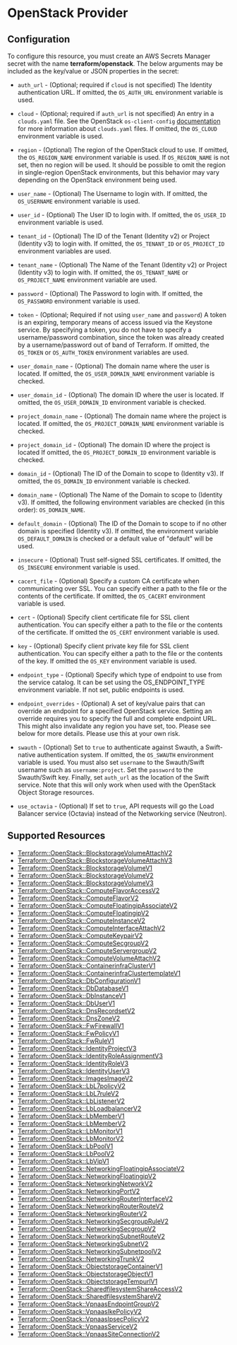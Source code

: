 # OpenStack Provider

## Configuration

To configure this resource, you must create an AWS Secrets Manager secret with the name **terraform/openstack**. The below arguments may be included as the key/value or JSON properties in the secret:

* `auth_url` - (Optional; required if `cloud` is not specified) The Identity
  authentication URL. If omitted, the `OS_AUTH_URL` environment variable is used.

* `cloud` - (Optional; required if `auth_url` is not specified) An entry in a
  `clouds.yaml` file. See the OpenStack `os-client-config`
  [documentation](https://docs.openstack.org/os-client-config/latest/user/configuration.html)
  for more information about `clouds.yaml` files. If omitted, the `OS_CLOUD`
  environment variable is used.

* `region` - (Optional) The region of the OpenStack cloud to use. If omitted,
  the `OS_REGION_NAME` environment variable is used. If `OS_REGION_NAME` is
  not set, then no region will be used. It should be possible to omit the
  region in single-region OpenStack environments, but this behavior may vary
  depending on the OpenStack environment being used.

* `user_name` - (Optional) The Username to login with. If omitted, the
  `OS_USERNAME` environment variable is used.

* `user_id` - (Optional) The User ID to login with. If omitted, the
  `OS_USER_ID` environment variable is used.

* `tenant_id` - (Optional) The ID of the Tenant (Identity v2) or Project
  (Identity v3) to login with. If omitted, the `OS_TENANT_ID` or
  `OS_PROJECT_ID` environment variables are used.

* `tenant_name` - (Optional) The Name of the Tenant (Identity v2) or Project
  (Identity v3) to login with. If omitted, the `OS_TENANT_NAME` or
  `OS_PROJECT_NAME` environment variable are used.

* `password` - (Optional) The Password to login with. If omitted, the
  `OS_PASSWORD` environment variable is used.

* `token` - (Optional; Required if not using `user_name` and `password`)
  A token is an expiring, temporary means of access issued via the Keystone
  service. By specifying a token, you do not have to specify a username/password
  combination, since the token was already created by a username/password out of
  band of Terraform. If omitted, the `OS_TOKEN` or `OS_AUTH_TOKEN` environment
  variables are used.

* `user_domain_name` - (Optional) The domain name where the user is located. If
  omitted, the `OS_USER_DOMAIN_NAME` environment variable is checked.

* `user_domain_id` - (Optional) The domain ID where the user is located. If
  omitted, the `OS_USER_DOMAIN_ID` environment variable is checked.

* `project_domain_name` - (Optional) The domain name where the project is
  located. If omitted, the `OS_PROJECT_DOMAIN_NAME` environment variable is
  checked.

* `project_domain_id` - (Optional) The domain ID where the project is located
  If omitted, the `OS_PROJECT_DOMAIN_ID` environment variable is checked.

* `domain_id` - (Optional) The ID of the Domain to scope to (Identity v3). If
  omitted, the `OS_DOMAIN_ID` environment variable is checked.

* `domain_name` - (Optional) The Name of the Domain to scope to (Identity v3).
  If omitted, the following environment variables are checked (in this order):
  `OS_DOMAIN_NAME`.

* `default_domain` - (Optional) The ID of the Domain to scope to if no other
  domain is specified (Identity v3). If omitted, the environment variable
  `OS_DEFAULT_DOMAIN` is checked or a default value of "default" will be
  used.

* `insecure` - (Optional) Trust self-signed SSL certificates. If omitted, the
  `OS_INSECURE` environment variable is used.

* `cacert_file` - (Optional) Specify a custom CA certificate when communicating
  over SSL. You can specify either a path to the file or the contents of the
  certificate. If omitted, the `OS_CACERT` environment variable is used.

* `cert` - (Optional) Specify client certificate file for SSL client
  authentication. You can specify either a path to the file or the contents of
  the certificate. If omitted the `OS_CERT` environment variable is used.

* `key` - (Optional) Specify client private key file for SSL client
  authentication. You can specify either a path to the file or the contents of
  the key. If omitted the `OS_KEY` environment variable is used.

* `endpoint_type` - (Optional) Specify which type of endpoint to use from the
  service catalog. It can be set using the OS_ENDPOINT_TYPE environment
  variable. If not set, public endpoints is used.

* `endpoint_overrides` - (Optional) A set of key/value pairs that can
  override an endpoint for a specified OpenStack service. Setting an override
  requires you to specify the full and complete endpoint URL. This might
  also invalidate any region you have set, too. Please see below for more details.
  Please use this at your own risk.

* `swauth` - (Optional) Set to `true` to authenticate against Swauth, a
  Swift-native authentication system. If omitted, the `OS_SWAUTH` environment
  variable is used. You must also set `username` to the Swauth/Swift username
  such as `username:project`. Set the `password` to the Swauth/Swift key.
  Finally, set `auth_url` as the location of the Swift service. Note that this
  will only work when used with the OpenStack Object Storage resources.

* `use_octavia` - (Optional) If set to `true`, API requests will go the Load Balancer
  service (Octavia) instead of the Networking service (Neutron).


## Supported Resources

* [Terraform::OpenStack::BlockstorageVolumeAttachV2](docs/providers/openstack/BlockstorageVolumeAttachV2.md)
* [Terraform::OpenStack::BlockstorageVolumeAttachV3](docs/providers/openstack/BlockstorageVolumeAttachV3.md)
* [Terraform::OpenStack::BlockstorageVolumeV1](docs/providers/openstack/BlockstorageVolumeV1.md)
* [Terraform::OpenStack::BlockstorageVolumeV2](docs/providers/openstack/BlockstorageVolumeV2.md)
* [Terraform::OpenStack::BlockstorageVolumeV3](docs/providers/openstack/BlockstorageVolumeV3.md)
* [Terraform::OpenStack::ComputeFlavorAccessV2](docs/providers/openstack/ComputeFlavorAccessV2.md)
* [Terraform::OpenStack::ComputeFlavorV2](docs/providers/openstack/ComputeFlavorV2.md)
* [Terraform::OpenStack::ComputeFloatingipAssociateV2](docs/providers/openstack/ComputeFloatingipAssociateV2.md)
* [Terraform::OpenStack::ComputeFloatingipV2](docs/providers/openstack/ComputeFloatingipV2.md)
* [Terraform::OpenStack::ComputeInstanceV2](docs/providers/openstack/ComputeInstanceV2.md)
* [Terraform::OpenStack::ComputeInterfaceAttachV2](docs/providers/openstack/ComputeInterfaceAttachV2.md)
* [Terraform::OpenStack::ComputeKeypairV2](docs/providers/openstack/ComputeKeypairV2.md)
* [Terraform::OpenStack::ComputeSecgroupV2](docs/providers/openstack/ComputeSecgroupV2.md)
* [Terraform::OpenStack::ComputeServergroupV2](docs/providers/openstack/ComputeServergroupV2.md)
* [Terraform::OpenStack::ComputeVolumeAttachV2](docs/providers/openstack/ComputeVolumeAttachV2.md)
* [Terraform::OpenStack::ContainerinfraClusterV1](docs/providers/openstack/ContainerinfraClusterV1.md)
* [Terraform::OpenStack::ContainerinfraClustertemplateV1](docs/providers/openstack/ContainerinfraClustertemplateV1.md)
* [Terraform::OpenStack::DbConfigurationV1](docs/providers/openstack/DbConfigurationV1.md)
* [Terraform::OpenStack::DbDatabaseV1](docs/providers/openstack/DbDatabaseV1.md)
* [Terraform::OpenStack::DbInstanceV1](docs/providers/openstack/DbInstanceV1.md)
* [Terraform::OpenStack::DbUserV1](docs/providers/openstack/DbUserV1.md)
* [Terraform::OpenStack::DnsRecordsetV2](docs/providers/openstack/DnsRecordsetV2.md)
* [Terraform::OpenStack::DnsZoneV2](docs/providers/openstack/DnsZoneV2.md)
* [Terraform::OpenStack::FwFirewallV1](docs/providers/openstack/FwFirewallV1.md)
* [Terraform::OpenStack::FwPolicyV1](docs/providers/openstack/FwPolicyV1.md)
* [Terraform::OpenStack::FwRuleV1](docs/providers/openstack/FwRuleV1.md)
* [Terraform::OpenStack::IdentityProjectV3](docs/providers/openstack/IdentityProjectV3.md)
* [Terraform::OpenStack::IdentityRoleAssignmentV3](docs/providers/openstack/IdentityRoleAssignmentV3.md)
* [Terraform::OpenStack::IdentityRoleV3](docs/providers/openstack/IdentityRoleV3.md)
* [Terraform::OpenStack::IdentityUserV3](docs/providers/openstack/IdentityUserV3.md)
* [Terraform::OpenStack::ImagesImageV2](docs/providers/openstack/ImagesImageV2.md)
* [Terraform::OpenStack::LbL7policyV2](docs/providers/openstack/LbL7policyV2.md)
* [Terraform::OpenStack::LbL7ruleV2](docs/providers/openstack/LbL7ruleV2.md)
* [Terraform::OpenStack::LbListenerV2](docs/providers/openstack/LbListenerV2.md)
* [Terraform::OpenStack::LbLoadbalancerV2](docs/providers/openstack/LbLoadbalancerV2.md)
* [Terraform::OpenStack::LbMemberV1](docs/providers/openstack/LbMemberV1.md)
* [Terraform::OpenStack::LbMemberV2](docs/providers/openstack/LbMemberV2.md)
* [Terraform::OpenStack::LbMonitorV1](docs/providers/openstack/LbMonitorV1.md)
* [Terraform::OpenStack::LbMonitorV2](docs/providers/openstack/LbMonitorV2.md)
* [Terraform::OpenStack::LbPoolV1](docs/providers/openstack/LbPoolV1.md)
* [Terraform::OpenStack::LbPoolV2](docs/providers/openstack/LbPoolV2.md)
* [Terraform::OpenStack::LbVipV1](docs/providers/openstack/LbVipV1.md)
* [Terraform::OpenStack::NetworkingFloatingipAssociateV2](docs/providers/openstack/NetworkingFloatingipAssociateV2.md)
* [Terraform::OpenStack::NetworkingFloatingipV2](docs/providers/openstack/NetworkingFloatingipV2.md)
* [Terraform::OpenStack::NetworkingNetworkV2](docs/providers/openstack/NetworkingNetworkV2.md)
* [Terraform::OpenStack::NetworkingPortV2](docs/providers/openstack/NetworkingPortV2.md)
* [Terraform::OpenStack::NetworkingRouterInterfaceV2](docs/providers/openstack/NetworkingRouterInterfaceV2.md)
* [Terraform::OpenStack::NetworkingRouterRouteV2](docs/providers/openstack/NetworkingRouterRouteV2.md)
* [Terraform::OpenStack::NetworkingRouterV2](docs/providers/openstack/NetworkingRouterV2.md)
* [Terraform::OpenStack::NetworkingSecgroupRuleV2](docs/providers/openstack/NetworkingSecgroupRuleV2.md)
* [Terraform::OpenStack::NetworkingSecgroupV2](docs/providers/openstack/NetworkingSecgroupV2.md)
* [Terraform::OpenStack::NetworkingSubnetRouteV2](docs/providers/openstack/NetworkingSubnetRouteV2.md)
* [Terraform::OpenStack::NetworkingSubnetV2](docs/providers/openstack/NetworkingSubnetV2.md)
* [Terraform::OpenStack::NetworkingSubnetpoolV2](docs/providers/openstack/NetworkingSubnetpoolV2.md)
* [Terraform::OpenStack::NetworkingTrunkV2](docs/providers/openstack/NetworkingTrunkV2.md)
* [Terraform::OpenStack::ObjectstorageContainerV1](docs/providers/openstack/ObjectstorageContainerV1.md)
* [Terraform::OpenStack::ObjectstorageObjectV1](docs/providers/openstack/ObjectstorageObjectV1.md)
* [Terraform::OpenStack::ObjectstorageTempurlV1](docs/providers/openstack/ObjectstorageTempurlV1.md)
* [Terraform::OpenStack::SharedfilesystemShareAccessV2](docs/providers/openstack/SharedfilesystemShareAccessV2.md)
* [Terraform::OpenStack::SharedfilesystemShareV2](docs/providers/openstack/SharedfilesystemShareV2.md)
* [Terraform::OpenStack::VpnaasEndpointGroupV2](docs/providers/openstack/VpnaasEndpointGroupV2.md)
* [Terraform::OpenStack::VpnaasIkePolicyV2](docs/providers/openstack/VpnaasIkePolicyV2.md)
* [Terraform::OpenStack::VpnaasIpsecPolicyV2](docs/providers/openstack/VpnaasIpsecPolicyV2.md)
* [Terraform::OpenStack::VpnaasServiceV2](docs/providers/openstack/VpnaasServiceV2.md)
* [Terraform::OpenStack::VpnaasSiteConnectionV2](docs/providers/openstack/VpnaasSiteConnectionV2.md)